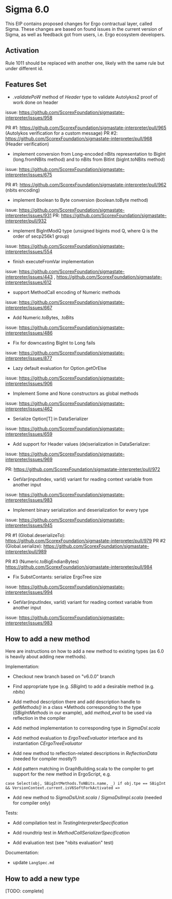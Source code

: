 Sigma 6.0
=========

This EIP contains proposed changes for Ergo contractual layer, called Sigma. These changes are based on found issues 
in the current version of Sigma, as well as feedback got from users, i.e. Ergo ecosystem developers.


Activation 
----------

Rule 1011 should be replaced with another one, likely with the same rule but under different id.

Features Set 
------------

* *.validatePoW* method of *Header* type to validate Autolykos2 proof of work done on header 

issue: https://github.com/ScorexFoundation/sigmastate-interpreter/issues/958

PR #1: https://github.com/ScorexFoundation/sigmastate-interpreter/pull/965 (Autolykos verification for a custom message)
PR #2: https://github.com/ScorexFoundation/sigmastate-interpreter/pull/968 (Header verification)

* implement conversion from Long-encoded nBits representation to BigInt (long.fromNBits method) and to nBits from BitInt (bigInt.toNBits method) 

issue: https://github.com/ScorexFoundation/sigmastate-interpreter/issues/675

PR #1: https://github.com/ScorexFoundation/sigmastate-interpreter/pull/962 (nbits encoding)


* implement Boolean to Byte conversion (boolean.toByte method)

issue: https://github.com/ScorexFoundation/sigmastate-interpreter/issues/931
PR: https://github.com/ScorexFoundation/sigmastate-interpreter/pull/932

* implement BigIntModQ type (unsigned bigints mod Q, where Q is the order of secp256k1 group)

issue: https://github.com/ScorexFoundation/sigmastate-interpreter/issues/554


* finish executeFromVar implementation

issue: https://github.com/ScorexFoundation/sigmastate-interpreter/issues/443 , https://github.com/ScorexFoundation/sigmastate-interpreter/issues/612

* support MethodCall encoding of Numeric methods

issue: https://github.com/ScorexFoundation/sigmastate-interpreter/issues/667


* Add Numeric.toBytes, .toBits

issue: https://github.com/ScorexFoundation/sigmastate-interpreter/issues/486

* Fix for downcasting BigInt to Long fails

issue: https://github.com/ScorexFoundation/sigmastate-interpreter/issues/877


* Lazy default evaluation for Option.getOrElse

issue: https://github.com/ScorexFoundation/sigmastate-interpreter/issues/906

* Implement Some and None constructors as global methods 

issue: https://github.com/ScorexFoundation/sigmastate-interpreter/issues/462

* Serialize Option[T] in DataSerializer

issue: https://github.com/ScorexFoundation/sigmastate-interpreter/issues/659


* Add support for Header values (de)serialization in DataSerializer: 

issue: https://github.com/ScorexFoundation/sigmastate-interpreter/issues/969

PR: https://github.com/ScorexFoundation/sigmastate-interpreter/pull/972


* GetVar(inputIndex, varId) variant for reading context variable from another input

issue: https://github.com/ScorexFoundation/sigmastate-interpreter/issues/983

* Implement binary serialization and deserialization for every type

issue: https://github.com/ScorexFoundation/sigmastate-interpreter/issues/945


PR #1 (Global.deserializeTo): https://github.com/ScorexFoundation/sigmastate-interpreter/pull/979
PR #2 (Global.serialize): https://github.com/ScorexFoundation/sigmastate-interpreter/pull/989

PR #3 (Numeric.toBigEndianBytes) https://github.com/ScorexFoundation/sigmastate-interpreter/pull/984

* Fix SubstContants: serialize ErgoTree size
 
issue: https://github.com/ScorexFoundation/sigmastate-interpreter/issues/994

* GetVar(inputIndex, varId) variant for reading context variable from another input 

issue: https://github.com/ScorexFoundation/sigmastate-interpreter/issues/983


How to add a new method
-----------------------

Here are instructions on how to add a new method to existing types (as 6.0 is heavily about adding new methods).

Implementation:

* Checkout new branch based on "v6.0.0" branch

* Find appropriate type (e.g. *SBigInt*) to add a desirable method (e.g. *nbits*)

* Add method description there and add description handle to *getMethods()* in a class \*Methods corresponding to the type (*SBigIntMethods* in our example), add *method_eval* to be used via reflection in the compiler

* Add method implementation to corresponding type in *SigmaDsl.scala* 


* Add method evaluation to *ErgoTreeEvaluator* interface and its instantiation *CErgoTreeEvaluator*

* Add new method to reflection-related descriptions in *ReflectionData* (needed for compiler mostly?)

* Add pattern matching in GraphBuilding.scala to the compiler to get support for the new method in ErgoScript, e.g.
```
case Select(obj, SBigIntMethods.ToNBits.name, _) if obj.tpe == SBigInt && VersionContext.current.isV6SoftForkActivated =>
```

* Add new method to *SigmaDslUnit.scala* / *SigmaDslImpl.scala* (needed for compiler only)


Tests:


* Add compilation test in *TestingInterpreterSpecification*

* Add roundtrip test in *MethodCallSerializerSpecification*

* Add evaluation test (see "nbits evaluation" test)


Documentation:

* update `LangSpec.md`




How to add a new type
---------------------

[TODO: complete]

